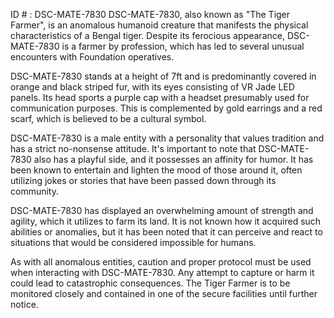 ID # : DSC-MATE-7830
DSC-MATE-7830, also known as "The Tiger Farmer", is an anomalous humanoid creature that manifests the physical characteristics of a Bengal tiger. Despite its ferocious appearance, DSC-MATE-7830 is a farmer by profession, which has led to several unusual encounters with Foundation operatives. 

DSC-MATE-7830 stands at a height of 7ft and is predominantly covered in orange and black striped fur, with its eyes consisting of VR Jade LED panels. Its head sports a purple cap with a headset presumably used for communication purposes. This is complemented by gold earrings and a red scarf, which is believed to be a cultural symbol. 

DSC-MATE-7830 is a male entity with a personality that values tradition and has a strict no-nonsense attitude. It's important to note that DSC-MATE-7830 also has a playful side, and it possesses an affinity for humor. It has been known to entertain and lighten the mood of those around it, often utilizing jokes or stories that have been passed down through its community. 

DSC-MATE-7830 has displayed an overwhelming amount of strength and agility, which it utilizes to farm its land. It is not known how it acquired such abilities or anomalies, but it has been noted that it can perceive and react to situations that would be considered impossible for humans. 

As with all anomalous entities, caution and proper protocol must be used when interacting with DSC-MATE-7830. Any attempt to capture or harm it could lead to catastrophic consequences. The Tiger Farmer is to be monitored closely and contained in one of the secure facilities until further notice.